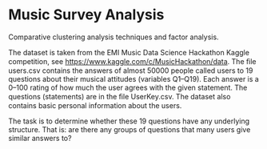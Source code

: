 # Music Survey Analysis

Comparative clustering analysis techniques and factor analysis.

The dataset is taken from the EMI Music Data Science Hackathon Kaggle competition, see https://www.kaggle.com/c/MusicHackathon/data. The ﬁle users.csv contains the answers of almost 50000 people called users to 19 questions about their musical attitudes (variables Q1–Q19). Each answer is a 0–100 rating of how much the user agrees with the given statement. The questions (statements) are in the ﬁle UserKey.csv. The dataset also contains basic personal information about the users. 

The task is to determine whether these 19 questions have any underlying structure. That is: are there any groups of questions that many users give similar answers to? 

